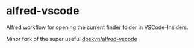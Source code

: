 # alfred-vscode
Alfred workflow for opening the current finder folder in VSCode-Insiders.

Minor fork of the super useful [dpskvn/alfred-vscode](github.com/dpskvn/alfred-vscode)
